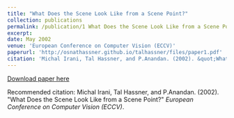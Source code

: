 ```yaml
---
title: "What Does the Scene Look Like from a Scene Point?"
collection: publications
permalink: /publication/1 What Does the Scene Look Like from a Scene Point
excerpt: 
date: May 2002
venue: 'European Conference on Computer Vision (ECCV)'
paperurl: 'http://osnathassner.github.io/talhassner/files/paper1.pdf'
citation: 'Michal Irani, Tal Hassner, and P.Anandan. (2002). &quot;What Does the Scene Look Like from a Scene Point?&quot; <i>European Conference on Computer Vision (ECCV)</i>.'
---
```


[Download paper here](http://osnathassner.github.io/talhassner/files/paper1.pdf)

Recommended citation: Michal Irani, Tal Hassner, and P.Anandan. (2002). "What Does the Scene Look Like from a Scene Point?" <i>European Conference on Computer Vision (ECCV)</i>.
